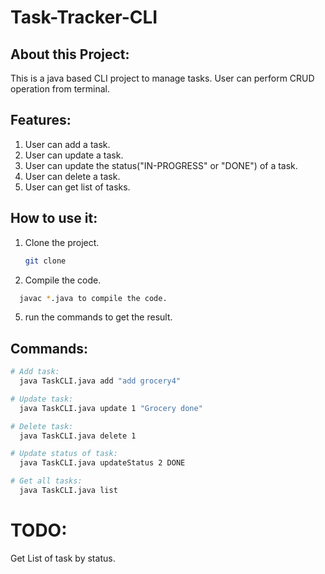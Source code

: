 # Task-Tracker-CLI

## About this Project:
This is a java based CLI project to manage tasks. User can perform CRUD operation from terminal.

## Features:
1. User can add a task.
2. User can update a task.
3. User can update the status("IN-PROGRESS" or "DONE") of a task.
4. User can delete a task.
5. User can get list of tasks.

## How to use it:
1. Clone the project.
   ```bash
   git clone 
   ```
2. Compile the code.
  ```bash
    javac *.java to compile the code.
  ```
5. run the commands to get the result.

## Commands:
```bash
# Add task:
  java TaskCLI.java add "add grocery4"

# Update task:
  java TaskCLI.java update 1 "Grocery done"

# Delete task:
  java TaskCLI.java delete 1

# Update status of task:
  java TaskCLI.java updateStatus 2 DONE

# Get all tasks:
  java TaskCLI.java list
```

# TODO:
Get List of task by status.
